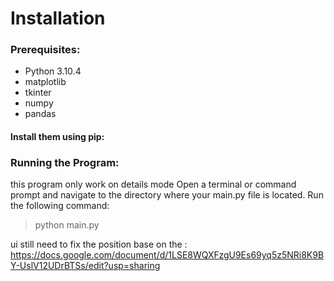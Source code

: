 # Installation
### Prerequisites:
* Python 3.10.4
* matplotlib
* tkinter
* numpy
* pandas
#### Install them using pip:

### Running the Program:
this program only work on details mode
Open a terminal or command prompt and navigate to the directory where your main.py file is located.
Run the following command:
> python main.py 


ui still need to fix the position base on the : https://docs.google.com/document/d/1LSE8WQXFzgU9Es69yq5z5NRi8K9BY-UslV12UDrBTSs/edit?usp=sharing